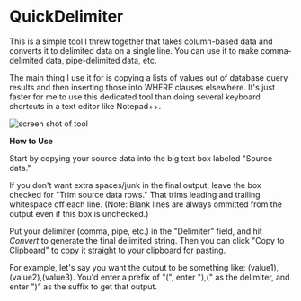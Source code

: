# QuickDelimiter

This is a simple tool I threw together that takes column-based data and converts it to delimited data on a single line. You can use it
to make comma-delimited data, pipe-delimited data, etc.

The main thing I use it for is copying a lists of values out of database query results and then inserting those into WHERE clauses
elsewhere. It's just faster for me to use this dedicated tool than doing several keyboard shortcuts in a text editor like Notepad++.

![screen shot of tool](https://yieldreturnpost.files.wordpress.com/2019/05/quickdelimiter.jpg)

**How to Use**

Start by copying your source data into the big text box labeled "Source data."

If you don't want extra spaces/junk in the final output, leave the box checked for "Trim source data rows." That trims leading and trailing whitespace
off each line. (Note: Blank lines are always ommitted from the output even if this box is unchecked.)

Put your delimiter (comma, pipe, etc.) in the "Delimiter" field, and hit _Convert_ to generate the final delimited string. Then you can click
"Copy to Clipboard" to copy it straight to your clipboard for pasting.

For example, let's say you want the output to be something like: (value1),(value2),(value3). You'd enter a prefix of "(", enter "),(" as the delimiter, and enter ")"
as the suffix to get that output.
